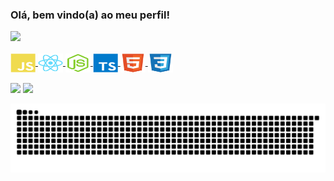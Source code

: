 ### Olá, bem vindo(a) ao meu perfil!
<div>
  <a href="https://github.com/tiagocsl">
<!--   //<img height="180em" src="https://github-readme-stats.vercel.app/api?username=tiagocsl&&hide=stars,prs,issues,contribs&hide_rank=true&hide_title=true&show_icons=true&theme=vue-dark&include_all_commits=true&count_private=true&title_color=8726bd"/> -->
  <img height="180em" src="https://github-readme-stats.vercel.app/api/top-langs/?username=tiagocsl&layout=compact&langs_count=4&theme=vue-dark&title_color=8726bd"/>
</div>
<div style="display: inline_block"><br>
  <img align="center" alt="Tigas-Js" height="30" width="40" src="https://raw.githubusercontent.com/devicons/devicon/master/icons/javascript/javascript-plain.svg">
  <img align="center" alt="Tigas-React" height="30" width="40" src="https://raw.githubusercontent.com/devicons/devicon/master/icons/react/react-original.svg"> 
  <img align="center" alt="Tigas-Node" height="30" width="40" src="https://raw.githubusercontent.com/devicons/devicon/master/icons/nodejs/nodejs-original.svg">
  <img align="center" alt="Tigas-Ts" height="30" width="40" src="https://raw.githubusercontent.com/devicons/devicon/master/icons/typescript/typescript-plain.svg">
<!--   <img align="center" alt="Tigas-Go" height="30" width="40" src="https://raw.githubusercontent.com/devicons/devicon/master/icons/go/go-original.svg"> -->
  <img align="center" alt="Tigas-HTML" height="30" width="40" src="https://raw.githubusercontent.com/devicons/devicon/master/icons/html5/html5-original.svg">
  <img align="center" alt="Tigas-CSS" height="30" width="40" src="https://raw.githubusercontent.com/devicons/devicon/master/icons/css3/css3-original.svg">  
</div>
  <br>
<div> 
  <a href="https://www.linkedin.com/in/tiagocsl" target="_blank"><img src="https://img.shields.io/badge/-LinkedIn-%230077B5?style=for-the-badge&logo=linkedin&logoColor=white" target="_blank"></a> 
  <a href = "mailto:tiago.csouzalima@gmail.com"><img src="https://img.shields.io/badge/-Gmail-FF0000?style=for-the-badge&logo=gmail&logoColor=white" target="_blank"></a>
<!--   <a href="mailto:tiagocsl@outlook.com" target="_blank"><img src="https://img.shields.io/badge/-OutLook-%230077B5?style=for-the-badge&logo=outlook&logoColor=white" target="_blank"></a>  -->
  
  ![Snake animation](https://github.com/tiagocsl/tiagocsl/blob/output/github-contribution-grid-snake.svg)
 
</div>
